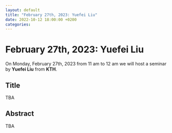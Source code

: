 ```yaml
---
layout: default
title: "February 27th, 2023: Yuefei Liu"
date: 2022-10-12 18:00:00 +0200
categories:
---
```


# February 27th, 2023: Yuefei Liu

On Monday, February 27th, 2023 from 11 am to 12 am we will host a seminar by **Yuefei Liu** from **KTH**. 

## Title

TBA

## Abstract 

TBA





